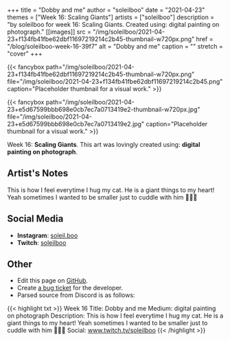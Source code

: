 +++
title =       "Dobby and me"
author =      "soleilboo"
date =        "2021-04-23"
themes =      ["Week 16: Scaling Giants"]
artists =     ["soleilboo"]
description = "by soleilboo for week 16: Scaling Giants. Created using: digital painting on photograph."
[[images]]
      src = "/img/soleilboo/2021-04-23+f134fb41fbe62dbf11697219214c2b45-thumbnail-w720px.png"
      href = "/blog/soleilboo-week-16-39f7"
      alt = "Dobby and me"
      caption = ""
      stretch = "cover"
+++


{{< fancybox path="/img/soleilboo/2021-04-23+f134fb41fbe62dbf11697219214c2b45-thumbnail-w720px.png" file="/img/soleilboo/2021-04-23+f134fb41fbe62dbf11697219214c2b45.png" caption="Placeholder thumbnail for a visual work." >}}

{{< fancybox path="/img/soleilboo/2021-04-23+e5d67599bbb698e0cb7ec7a0713419e2-thumbnail-w720px.jpg" file="/img/soleilboo/2021-04-23+e5d67599bbb698e0cb7ec7a0713419e2.jpg" caption="Placeholder thumbnail for a visual work." >}}


Week 16: **Scaling Giants**. This art was lovingly created using: **digital painting on photograph**.

## Artist's Notes

This is how I feel everytime I hug my cat. He is a giant things to my heart! Yeah sometimes I wanted to be smaller just to cuddle with him 🥰✨💜

## Social Media

- **Instagram**: <a href='https://instagram.com/soleil.boo' target='_blank'>soleil.boo</a>
- **Twitch**: <a href='https://twitch.tv/soleilboo' target='_blank'>soleilboo</a>

## Other

- Edit this page on [GitHub](https://github.com/teaminkling/web-refresh/edit/main/content/blog/soleilboo-week-16-39f7.md).
- Create [a bug ticket](https://github.com/teaminkling/web-refresh/issues/new?assignees=&labels=bug&template=problem-report.md&title=) for the developer.
- Parsed source from Discord is as follows:

{{< highlight txt >}}
Week 16
Title: Dobby and me
Medium: digital painting on photograph
Description: This is how I feel everytime I hug my cat. He is a giant things to my heart! Yeah sometimes I wanted to be smaller just to cuddle with him 🥰✨💜
Social: www.twitch.tv/soleilboo
{{< /highlight >}}